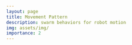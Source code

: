 ```yaml
---
layout: page
title: Movement Pattern 
description: swarm behaviors for robot motion
img: assets/img/
importance: 2
---
```


